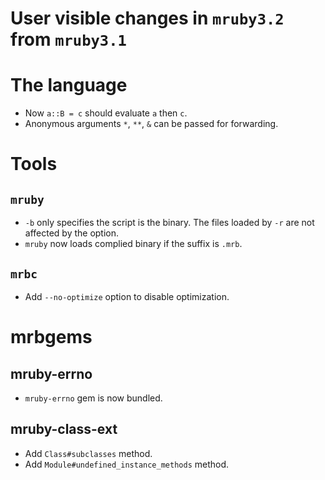 # User visible changes in `mruby3.2` from `mruby3.1`

# The language

* Now `a::B = c` should evaluate `a` then `c`.
* Anonymous arguments `*`, `**`, `&` can be passed for forwarding.

# Tools

## `mruby`

* `-b` only specifies the script is the binary. The files loaded by `-r` are not affected by the option.
* `mruby` now loads complied binary if the suffix is `.mrb`.

## `mrbc`

* Add `--no-optimize` option to disable optimization.

# mrbgems

## mruby-errno

* `mruby-errno` gem is now bundled.

## mruby-class-ext

* Add `Class#subclasses` method.
* Add `Module#undefined_instance_methods` method.
